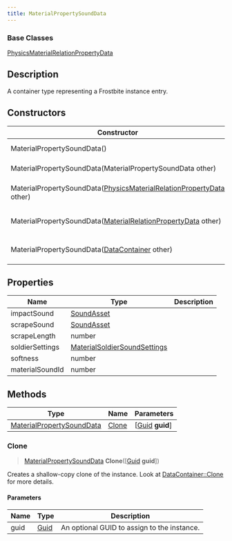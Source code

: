 ```yaml
---
title: MaterialPropertySoundData
---
```

### Base Classes

[PhysicsMaterialRelationPropertyData](/vext/ref/fb/physicsmaterialrelationpropertydata/)

## Description

A container type representing a Frostbite instance entry.

## Constructors

| Constructor                                                                                                 | Description                                                                                                                                                      |
| ----------------------------------------------------------------------------------------------------------- | ---------------------------------------------------------------------------------------------------------------------------------------------------------------- |
| MaterialPropertySoundData()                                                                                 | Create a new instance of this container type.                                                                                                                    |
| MaterialPropertySoundData(MaterialPropertySoundData other)                                                  | Create a reference copy of an instance of the same type.                                                                                                         |
| MaterialPropertySoundData([PhysicsMaterialRelationPropertyData](/vext/ref/fb/physicsmaterialrelationpropertydata/) other) | Upcast an instance of type [PhysicsMaterialRelationPropertyData](/vext/ref/fb/physicsmaterialrelationpropertydata/) to [MaterialPropertySoundData](/vext/ref/fb/materialpropertysounddata/). |
| MaterialPropertySoundData([MaterialRelationPropertyData](/vext/ref/fb/materialrelationpropertydata/) other)               | Upcast an instance of type [MaterialRelationPropertyData](/vext/ref/fb/materialrelationpropertydata/) to [MaterialPropertySoundData](/vext/ref/fb/materialpropertysounddata/).               |
| MaterialPropertySoundData([DataContainer](/vext/ref/shared/class/datacontainer) other)                        | Upcast an instance of type [DataContainer](/vext/ref/shared/class/datacontainer) to [MaterialPropertySoundData](/vext/ref/fb/materialpropertysounddata/).                        |

## Properties

| Name            | Type                                                         | Description |
| --------------- | ------------------------------------------------------------ | ----------- |
| impactSound     | [SoundAsset](/vext/ref/fb/soundasset/)                                     |             |
| scrapeSound     | [SoundAsset](/vext/ref/fb/soundasset/)                                     |             |
| scrapeLength    | number                                                       |             |
| soldierSettings | [MaterialSoldierSoundSettings](/vext/ref/fb/materialsoldiersoundsettings/) |             |
| softness        | number                                                       |             |
| materialSoundId | number                                                       |             |

## Methods

| Type                                                   | Name            | Parameters                                     |
| ------------------------------------------------------ | --------------- | ---------------------------------------------- |
| [MaterialPropertySoundData](/vext/ref/fb/materialpropertysounddata/) | [Clone](#clone) | \[[Guid](/vext/ref/shared/class/guid) **guid**\] |

### Clone

> [MaterialPropertySoundData](/vext/ref/fb/materialpropertysounddata/) **Clone**(\[[Guid](/vext/ref/shared/class/guid) **guid**\])

Creates a shallow-copy clone of the instance. Look at [DataContainer::Clone](/vext/ref/shared/class/datacontainer#clone) for more details.

#### Parameters

| Name | Type         | Description                                 |
| ---- | ------------ | ------------------------------------------- |
| guid | [Guid](/vext/ref/shared/class/guid/) | An optional GUID to assign to the instance. |
